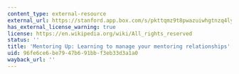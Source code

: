 ```yaml
---
content_type: external-resource
external_url: https://stanford.app.box.com/s/pkttqmz9t8pwazuiwhgtnzq4lyc4s9y2
has_external_license_warning: true
license: https://en.wikipedia.org/wiki/All_rights_reserved
status: ''
title: 'Mentoring Up: Learning to manage your mentoring relationships'
uid: 96fe6ce6-be79-47b6-91bb-f3eb33d3a1a0
wayback_url: ''
---
```

